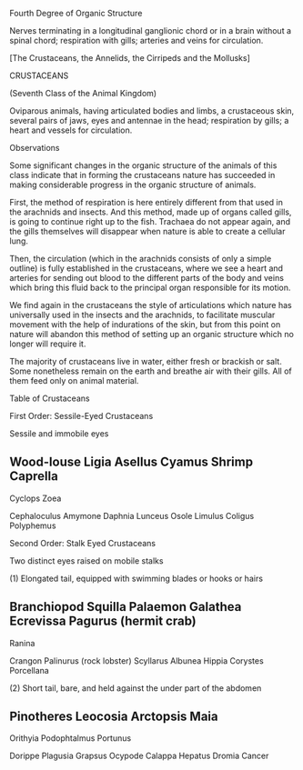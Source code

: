 Fourth Degree of Organic Structure

Nerves terminating in a longitudinal ganglionic chord or in a brain without a spinal chord; respiration with gills; arteries and veins for circulation.

[The Crustaceans, the Annelids, the Cirripeds and the Mollusks]

CRUSTACEANS

(Seventh Class of the Animal Kingdom)

Oviparous animals, having articulated bodies and limbs, a crustaceous skin, several pairs of jaws, eyes and antennae in the head; respiration by gills; a heart and vessels for circulation.

Observations

Some significant changes in the organic structure of the animals of this class indicate that in forming the crustaceans nature has succeeded in making considerable progress in the organic structure of animals.

First, the method of respiration is here entirely different from that used in the arachnids and insects. And this method, made up of organs called gills, is going to continue right up to the fish. Trachaea do not appear again, and the gills themselves will disappear when nature is able to create a cellular lung.

Then, the circulation (which in the arachnids consists of only a simple outline) is fully established in the crustaceans, where we see a heart and arteries for sending out blood to the different parts of the body and veins which bring this fluid back to the principal organ responsible for its motion.

We find again in the crustaceans the style of articulations which nature has universally used in the insects and the arachnids, to facilitate muscular movement with the help of indurations of the skin, but from this point on nature will abandon this method of setting up an organic structure which no longer will require it.

The majority of crustaceans live in water, either fresh or brackish or salt. Some nonetheless remain on the earth and breathe air with their gills. All of them feed only on animal material.

Table of Crustaceans

First Order: Sessile-Eyed Crustaceans

Sessile and immobile eyes

Wood-louse
Ligia
Asellus
Cyamus
Shrimp
Caprella
-----
Cyclops
Zoea

Cephaloculus
Amymone
Daphnia
Lunceus
Osole
Limulus
Coligus
Polyphemus

Second Order: Stalk Eyed Crustaceans

Two distinct eyes raised on mobile stalks

(1) Elongated tail, equipped with swimming blades or hooks or hairs

Branchiopod
Squilla
Palaemon
Galathea
Ecrevissa
Pagurus (hermit crab)
-----
Ranina

Crangon
Palinurus (rock lobster)
Scyllarus
Albunea
Hippia 
Corystes
Porcellana

(2) Short tail, bare, and held against the under part of the abdomen

Pinotheres
Leocosia
Arctopsis
Maia
-----
Orithyia
Podophtalmus
Portunus

Dorippe
Plagusia
Grapsus
Ocypode
Calappa
Hepatus
Dromia
Cancer

